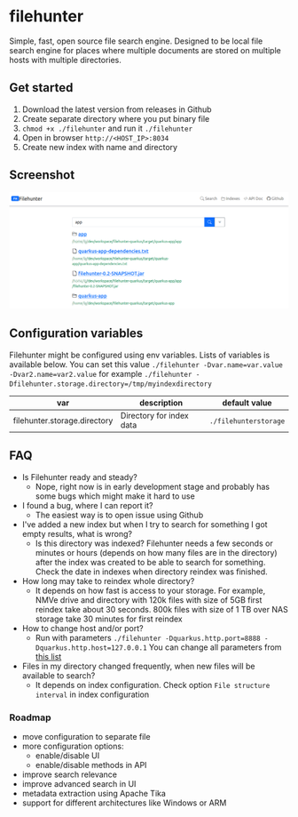 # filehunter 

Simple, fast, open source file search engine. Designed to be local file search engine for places where multiple documents 
are stored on multiple hosts with multiple directories.

## Get started
1. Download the latest version from releases in Github
2. Create separate directory where you put binary file
3. `chmod +x ./filehunter` and run it `./filehunter`
4. Open in browser `http://<HOST_IP>:8034`
5. Create new index with name and directory

## Screenshot
![screenshot](screenshot.png)

## Configuration variables
Filehunter might be configured using env variables. Lists of variables is available below. 
You can set this value `./filehunter -Dvar.name=var.value -Dvar2.name=var2.value` for example `./filehunter -Dfilehunter.storage.directory=/tmp/myindexdirectory`


| var | description | default value|
|-----|-------------|---------------|
| filehunter.storage.directory | Directory for index data | `./filehunterstorage` |




## FAQ
- Is Filehunter ready and steady?
  - Nope, right now is in early development stage and probably has some bugs which might make it hard to use
- I found a bug, where I can report it?
  - The easiest way is to open issue using Github
- I've added a new index but when I try to search for something I got empty results, what is wrong?
  - Is this directory was indexed? Filehunter needs a few seconds or minutes or hours (depends on how many files are in the directory) after the index was created to be able to search for something. Check the date in indexes when directory reindex was finished.
- How long may take to reindex whole directory?
  - It depends on how fast is access to your storage. For example, NMVe drive and directory with 120k files with size of 5GB first reindex take about 30 seconds. 800k files with size of 1 TB over NAS storage take 30 minutes for first reindex
- How to change host and/or port?
  - Run with parameters `./filehunter -Dquarkus.http.port=8888 -Dquarkus.http.host=127.0.0.1` You can change all parameters from [this list](https://quarkus.io/guides/all-config)
- Files in my directory changed frequently, when new files will be available to search?
  - It depends on index configuration. Check option `File structure interval` in index configuration

### Roadmap
- move configuration to separate file
- more configuration options:
  - enable/disable UI
  - enable/disable methods in API 
- improve search relevance
- improve advanced search in UI
- metadata extraction using Apache Tika
- support for different architectures like Windows or ARM
